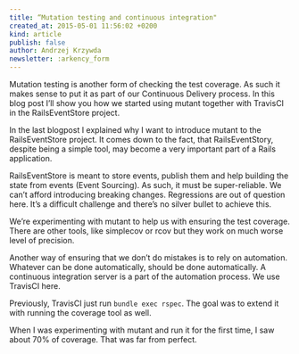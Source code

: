 ```yaml
---
title: “Mutation testing and continuous integration"
created_at: 2015-05-01 11:56:02 +0200
kind: article
publish: false
author: Andrzej Krzywda
newsletter: :arkency_form
---
```


Mutation testing is another form of checking the test coverage. As such it makes sense to put it as part of our Continuous Delivery process. In this blog post I’ll show you how we started using mutant together with TravisCI in the RailsEventStore project.

<!-- more -->

In the last blogpost I explained why I want to introduce mutant to the RailsEventStore project. It comes down to the fact, that RailsEventStory, despite being a simple tool, may become a very important part of a Rails application. 

RailsEventStore is meant to store events, publish them and help building the state from events (Event Sourcing). As such, it must be super-reliable. We can’t afford introducing breaking changes. Regressions are out of question here. It’s a difficult challenge and there’s no silver bullet to achieve this.

We’re experimenting with mutant to help us with ensuring the test coverage. There are other tools, like simplecov or rcov but they work on much worse level of precision. 

Another way of ensuring that we don’t do mistakes is to rely on automation. Whatever can be done automatically, should be done automatically. A continuous integration server is a part of the automation process. We use TravisCI here.

Previously, TravisCI just run `bundle exec rspec`. The goal was to extend it with running the coverage tool as well.

When I was experimenting with mutant and run it for the first time, I saw about 70% of coverage. That was far from perfect. 

